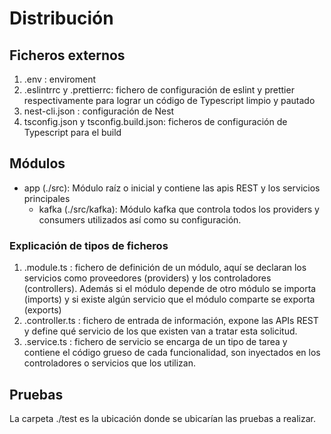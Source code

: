 # Distribución

## Ficheros externos

1. .env : enviroment
2. .eslintrrc y .prettierrc: fichero de configuración de eslint y prettier respectivamente para lograr un código de Typescript limpio y pautado
3. nest-cli.json : configuración de Nest
4. tsconfig.json y tsconfig.build.json: ficheros de configuración de Typescript para el build

## Módulos

- app (./src): Módulo raíz o inicial y contiene las apis REST y los servicios principales
  - kafka (./src/kafka): Módulo kafka que controla todos los providers y consumers utilizados así como su configuración.

### Explicación de tipos de ficheros

1. .module.ts : fichero de definición de un módulo, aquí se declaran los servicios como proveedores (providers) y los controladores (controllers). Además si el módulo depende de otro módulo se importa (imports) y si existe algún servicio que el módulo comparte se exporta (exports)
2. .controller.ts : fichero de entrada de información, expone las APIs REST y define qué servicio de los que existen van a tratar esta solicitud.
3. .service.ts : fichero de servicio se encarga de un tipo de tarea y contiene el código grueso de cada funcionalidad, son inyectados en los controladores o servicios que los utilizan.

## Pruebas

La carpeta ./test es la ubicación donde se ubicarían las pruebas a realizar.
